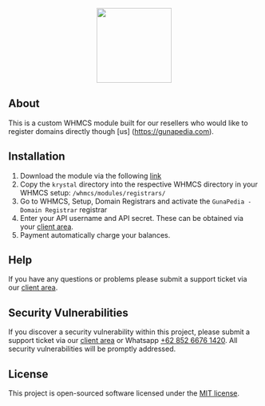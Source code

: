 <p align="center"><a href="https://gunapedia.com" target="_blank"><img width="150"src="https://gunapedia.com/assets/images/logo-dark.png"></a></p>

## About
This is a custom WHMCS module built for our resellers who would like to register domains directly though [us] (https://gunapedia.com).

## Installation
1. Download the module via the following [link](https://github.com/ansoridev/module-whmcs-gunapedia)
1. Copy the `krystal` directory into the respective WHMCS directory in your WHMCS setup: `/whmcs/modules/registrars/`
2. Go to WHMCS, Setup, Domain Registrars and activate the `GunaPedia - Domain Registrar` registrar
3. Enter your API username and API secret. These can be obtained via your [client area](https://gunapedia.com/).
4. Payment automatically charge your balances.

## Help
If you have any questions or problems please submit a support ticket via our [client area](https://gunapedia.com/).

## Security Vulnerabilities

If you discover a security vulnerability within this project, please submit a support ticket via our [client area](https://gunapedia.com) or Whatsapp [+62 852 6676 1420](https://wa.me/6285266761420). All security vulnerabilities will be promptly addressed.

## License

This project is open-sourced software licensed under the [MIT license](http://opensource.org/licenses/MIT).